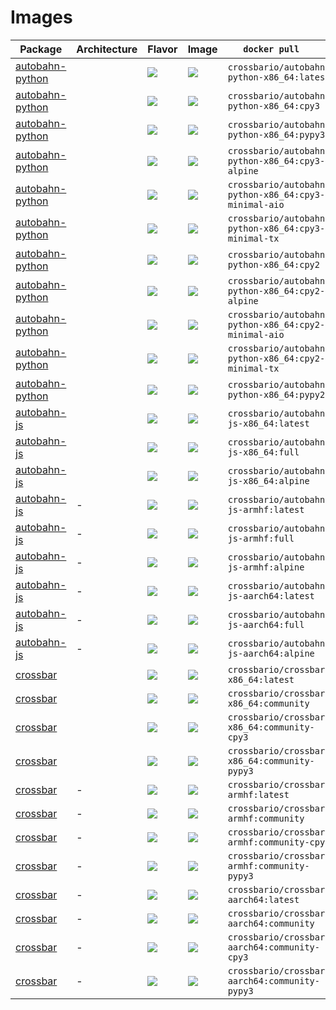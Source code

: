 
# Images

Package | Architecture | Flavor                             | Image                               | `docker pull   `
---|---|---|---|---
[autobahn-python](https://github.com/crossbario/autobahn-python) |  | [![](https://images.microbadger.com/badges/version/crossbario/autobahn-pythonlatest.svg)](https://github.com/crossbario/crossbar-docker/blob/master/autobahn-python//Dockerfile.latest) | [![](https://images.microbadger.com/badges/image/crossbario/autobahn-python:latest.svg)](https://hub.docker.com/r/crossbario/autobahn-python/) | `crossbario/autobahn-python-x86_64:latest`
[autobahn-python](https://github.com/crossbario/autobahn-python) |  | [![](https://images.microbadger.com/badges/version/crossbario/autobahn-pythoncpy3.svg)](https://github.com/crossbario/crossbar-docker/blob/master/autobahn-python//Dockerfile.cpy3) | [![](https://images.microbadger.com/badges/image/crossbario/autobahn-python:cpy3.svg)](https://hub.docker.com/r/crossbario/autobahn-python/) | `crossbario/autobahn-python-x86_64:cpy3`
[autobahn-python](https://github.com/crossbario/autobahn-python) |  | [![](https://images.microbadger.com/badges/version/crossbario/autobahn-pythonpypy3.svg)](https://github.com/crossbario/crossbar-docker/blob/master/autobahn-python//Dockerfile.pypy3) | [![](https://images.microbadger.com/badges/image/crossbario/autobahn-python:pypy3.svg)](https://hub.docker.com/r/crossbario/autobahn-python/) | `crossbario/autobahn-python-x86_64:pypy3`
[autobahn-python](https://github.com/crossbario/autobahn-python) |  | [![](https://images.microbadger.com/badges/version/crossbario/autobahn-pythoncpy3-alpine.svg)](https://github.com/crossbario/crossbar-docker/blob/master/autobahn-python//Dockerfile.cpy3-alpine) | [![](https://images.microbadger.com/badges/image/crossbario/autobahn-python:cpy3-alpine.svg)](https://hub.docker.com/r/crossbario/autobahn-python/) | `crossbario/autobahn-python-x86_64:cpy3-alpine`
[autobahn-python](https://github.com/crossbario/autobahn-python) |  | [![](https://images.microbadger.com/badges/version/crossbario/autobahn-pythoncpy3-minimal-aio.svg)](https://github.com/crossbario/crossbar-docker/blob/master/autobahn-python//Dockerfile.cpy3-minimal-aio) | [![](https://images.microbadger.com/badges/image/crossbario/autobahn-python:cpy3-minimal-aio.svg)](https://hub.docker.com/r/crossbario/autobahn-python/) | `crossbario/autobahn-python-x86_64:cpy3-minimal-aio`
[autobahn-python](https://github.com/crossbario/autobahn-python) |  | [![](https://images.microbadger.com/badges/version/crossbario/autobahn-pythoncpy3-minimal-tx.svg)](https://github.com/crossbario/crossbar-docker/blob/master/autobahn-python//Dockerfile.cpy3-minimal-tx) | [![](https://images.microbadger.com/badges/image/crossbario/autobahn-python:cpy3-minimal-tx.svg)](https://hub.docker.com/r/crossbario/autobahn-python/) | `crossbario/autobahn-python-x86_64:cpy3-minimal-tx`
[autobahn-python](https://github.com/crossbario/autobahn-python) |  | [![](https://images.microbadger.com/badges/version/crossbario/autobahn-pythoncpy2.svg)](https://github.com/crossbario/crossbar-docker/blob/master/autobahn-python//Dockerfile.cpy2) | [![](https://images.microbadger.com/badges/image/crossbario/autobahn-python:cpy2.svg)](https://hub.docker.com/r/crossbario/autobahn-python/) | `crossbario/autobahn-python-x86_64:cpy2`
[autobahn-python](https://github.com/crossbario/autobahn-python) |  | [![](https://images.microbadger.com/badges/version/crossbario/autobahn-pythoncpy2-alpine.svg)](https://github.com/crossbario/crossbar-docker/blob/master/autobahn-python//Dockerfile.cpy2-alpine) | [![](https://images.microbadger.com/badges/image/crossbario/autobahn-python:cpy2-alpine.svg)](https://hub.docker.com/r/crossbario/autobahn-python/) | `crossbario/autobahn-python-x86_64:cpy2-alpine`
[autobahn-python](https://github.com/crossbario/autobahn-python) |  | [![](https://images.microbadger.com/badges/version/crossbario/autobahn-pythoncpy2-minimal-aio.svg)](https://github.com/crossbario/crossbar-docker/blob/master/autobahn-python//Dockerfile.cpy2-minimal-aio) | [![](https://images.microbadger.com/badges/image/crossbario/autobahn-python:cpy2-minimal-aio.svg)](https://hub.docker.com/r/crossbario/autobahn-python/) | `crossbario/autobahn-python-x86_64:cpy2-minimal-aio`
[autobahn-python](https://github.com/crossbario/autobahn-python) |  | [![](https://images.microbadger.com/badges/version/crossbario/autobahn-pythoncpy2-minimal-tx.svg)](https://github.com/crossbario/crossbar-docker/blob/master/autobahn-python//Dockerfile.cpy2-minimal-tx) | [![](https://images.microbadger.com/badges/image/crossbario/autobahn-python:cpy2-minimal-tx.svg)](https://hub.docker.com/r/crossbario/autobahn-python/) | `crossbario/autobahn-python-x86_64:cpy2-minimal-tx`
[autobahn-python](https://github.com/crossbario/autobahn-python) |  | [![](https://images.microbadger.com/badges/version/crossbario/autobahn-pythonpypy2.svg)](https://github.com/crossbario/crossbar-docker/blob/master/autobahn-python//Dockerfile.pypy2) | [![](https://images.microbadger.com/badges/image/crossbario/autobahn-python:pypy2.svg)](https://hub.docker.com/r/crossbario/autobahn-python/) | `crossbario/autobahn-python-x86_64:pypy2`
[autobahn-js](https://github.com/crossbario/autobahn-js) |  | [![](https://images.microbadger.com/badges/version/crossbario/autobahn-jslatest.svg)](https://github.com/crossbario/crossbar-docker/blob/master/autobahn-js//Dockerfile.latest) | [![](https://images.microbadger.com/badges/image/crossbario/autobahn-js:latest.svg)](https://hub.docker.com/r/crossbario/autobahn-js/) | `crossbario/autobahn-js-x86_64:latest`
[autobahn-js](https://github.com/crossbario/autobahn-js) |  | [![](https://images.microbadger.com/badges/version/crossbario/autobahn-jsfull.svg)](https://github.com/crossbario/crossbar-docker/blob/master/autobahn-js//Dockerfile.full) | [![](https://images.microbadger.com/badges/image/crossbario/autobahn-js:full.svg)](https://hub.docker.com/r/crossbario/autobahn-js/) | `crossbario/autobahn-js-x86_64:full`
[autobahn-js](https://github.com/crossbario/autobahn-js) |  | [![](https://images.microbadger.com/badges/version/crossbario/autobahn-jsalpine.svg)](https://github.com/crossbario/crossbar-docker/blob/master/autobahn-js//Dockerfile.alpine) | [![](https://images.microbadger.com/badges/image/crossbario/autobahn-js:alpine.svg)](https://hub.docker.com/r/crossbario/autobahn-js/) | `crossbario/autobahn-js-x86_64:alpine`
[autobahn-js](https://github.com/crossbario/autobahn-js) | - | [![](https://images.microbadger.com/badges/version/crossbario/autobahn-jslatest.svg)](https://github.com/crossbario/crossbar-docker/blob/master/autobahn-js/-/Dockerfile.latest) | [![](https://images.microbadger.com/badges/image/crossbario/autobahn-js:latest.svg)](https://hub.docker.com/r/crossbario/autobahn-js/) | `crossbario/autobahn-js-armhf:latest`
[autobahn-js](https://github.com/crossbario/autobahn-js) | - | [![](https://images.microbadger.com/badges/version/crossbario/autobahn-jsfull.svg)](https://github.com/crossbario/crossbar-docker/blob/master/autobahn-js/-/Dockerfile.full) | [![](https://images.microbadger.com/badges/image/crossbario/autobahn-js:full.svg)](https://hub.docker.com/r/crossbario/autobahn-js/) | `crossbario/autobahn-js-armhf:full`
[autobahn-js](https://github.com/crossbario/autobahn-js) | - | [![](https://images.microbadger.com/badges/version/crossbario/autobahn-jsalpine.svg)](https://github.com/crossbario/crossbar-docker/blob/master/autobahn-js/-/Dockerfile.alpine) | [![](https://images.microbadger.com/badges/image/crossbario/autobahn-js:alpine.svg)](https://hub.docker.com/r/crossbario/autobahn-js/) | `crossbario/autobahn-js-armhf:alpine`
[autobahn-js](https://github.com/crossbario/autobahn-js) | - | [![](https://images.microbadger.com/badges/version/crossbario/autobahn-jslatest.svg)](https://github.com/crossbario/crossbar-docker/blob/master/autobahn-js/-/Dockerfile.latest) | [![](https://images.microbadger.com/badges/image/crossbario/autobahn-js:latest.svg)](https://hub.docker.com/r/crossbario/autobahn-js/) | `crossbario/autobahn-js-aarch64:latest`
[autobahn-js](https://github.com/crossbario/autobahn-js) | - | [![](https://images.microbadger.com/badges/version/crossbario/autobahn-jsfull.svg)](https://github.com/crossbario/crossbar-docker/blob/master/autobahn-js/-/Dockerfile.full) | [![](https://images.microbadger.com/badges/image/crossbario/autobahn-js:full.svg)](https://hub.docker.com/r/crossbario/autobahn-js/) | `crossbario/autobahn-js-aarch64:full`
[autobahn-js](https://github.com/crossbario/autobahn-js) | - | [![](https://images.microbadger.com/badges/version/crossbario/autobahn-jsalpine.svg)](https://github.com/crossbario/crossbar-docker/blob/master/autobahn-js/-/Dockerfile.alpine) | [![](https://images.microbadger.com/badges/image/crossbario/autobahn-js:alpine.svg)](https://hub.docker.com/r/crossbario/autobahn-js/) | `crossbario/autobahn-js-aarch64:alpine`
[crossbar](https://github.com/crossbario/crossbar) |  | [![](https://images.microbadger.com/badges/version/crossbario/crossbarlatest.svg)](https://github.com/crossbario/crossbar-docker/blob/master/crossbar//Dockerfile.latest) | [![](https://images.microbadger.com/badges/image/crossbario/crossbar:latest.svg)](https://hub.docker.com/r/crossbario/crossbar/) | `crossbario/crossbar-x86_64:latest`
[crossbar](https://github.com/crossbario/crossbar) |  | [![](https://images.microbadger.com/badges/version/crossbario/crossbarcommunity.svg)](https://github.com/crossbario/crossbar-docker/blob/master/crossbar//Dockerfile.community) | [![](https://images.microbadger.com/badges/image/crossbario/crossbar:community.svg)](https://hub.docker.com/r/crossbario/crossbar/) | `crossbario/crossbar-x86_64:community`
[crossbar](https://github.com/crossbario/crossbar) |  | [![](https://images.microbadger.com/badges/version/crossbario/crossbarcommunity-cpy3.svg)](https://github.com/crossbario/crossbar-docker/blob/master/crossbar//Dockerfile.community-cpy3) | [![](https://images.microbadger.com/badges/image/crossbario/crossbar:community-cpy3.svg)](https://hub.docker.com/r/crossbario/crossbar/) | `crossbario/crossbar-x86_64:community-cpy3`
[crossbar](https://github.com/crossbario/crossbar) |  | [![](https://images.microbadger.com/badges/version/crossbario/crossbarcommunity-pypy3.svg)](https://github.com/crossbario/crossbar-docker/blob/master/crossbar//Dockerfile.community-pypy3) | [![](https://images.microbadger.com/badges/image/crossbario/crossbar:community-pypy3.svg)](https://hub.docker.com/r/crossbario/crossbar/) | `crossbario/crossbar-x86_64:community-pypy3`
[crossbar](https://github.com/crossbario/crossbar) | - | [![](https://images.microbadger.com/badges/version/crossbario/crossbarlatest.svg)](https://github.com/crossbario/crossbar-docker/blob/master/crossbar/-/Dockerfile.latest) | [![](https://images.microbadger.com/badges/image/crossbario/crossbar:latest.svg)](https://hub.docker.com/r/crossbario/crossbar/) | `crossbario/crossbar-armhf:latest`
[crossbar](https://github.com/crossbario/crossbar) | - | [![](https://images.microbadger.com/badges/version/crossbario/crossbarcommunity.svg)](https://github.com/crossbario/crossbar-docker/blob/master/crossbar/-/Dockerfile.community) | [![](https://images.microbadger.com/badges/image/crossbario/crossbar:community.svg)](https://hub.docker.com/r/crossbario/crossbar/) | `crossbario/crossbar-armhf:community`
[crossbar](https://github.com/crossbario/crossbar) | - | [![](https://images.microbadger.com/badges/version/crossbario/crossbarcommunity-cpy3.svg)](https://github.com/crossbario/crossbar-docker/blob/master/crossbar/-/Dockerfile.community-cpy3) | [![](https://images.microbadger.com/badges/image/crossbario/crossbar:community-cpy3.svg)](https://hub.docker.com/r/crossbario/crossbar/) | `crossbario/crossbar-armhf:community-cpy3`
[crossbar](https://github.com/crossbario/crossbar) | - | [![](https://images.microbadger.com/badges/version/crossbario/crossbarcommunity-pypy3.svg)](https://github.com/crossbario/crossbar-docker/blob/master/crossbar/-/Dockerfile.community-pypy3) | [![](https://images.microbadger.com/badges/image/crossbario/crossbar:community-pypy3.svg)](https://hub.docker.com/r/crossbario/crossbar/) | `crossbario/crossbar-armhf:community-pypy3`
[crossbar](https://github.com/crossbario/crossbar) | - | [![](https://images.microbadger.com/badges/version/crossbario/crossbarlatest.svg)](https://github.com/crossbario/crossbar-docker/blob/master/crossbar/-/Dockerfile.latest) | [![](https://images.microbadger.com/badges/image/crossbario/crossbar:latest.svg)](https://hub.docker.com/r/crossbario/crossbar/) | `crossbario/crossbar-aarch64:latest`
[crossbar](https://github.com/crossbario/crossbar) | - | [![](https://images.microbadger.com/badges/version/crossbario/crossbarcommunity.svg)](https://github.com/crossbario/crossbar-docker/blob/master/crossbar/-/Dockerfile.community) | [![](https://images.microbadger.com/badges/image/crossbario/crossbar:community.svg)](https://hub.docker.com/r/crossbario/crossbar/) | `crossbario/crossbar-aarch64:community`
[crossbar](https://github.com/crossbario/crossbar) | - | [![](https://images.microbadger.com/badges/version/crossbario/crossbarcommunity-cpy3.svg)](https://github.com/crossbario/crossbar-docker/blob/master/crossbar/-/Dockerfile.community-cpy3) | [![](https://images.microbadger.com/badges/image/crossbario/crossbar:community-cpy3.svg)](https://hub.docker.com/r/crossbario/crossbar/) | `crossbario/crossbar-aarch64:community-cpy3`
[crossbar](https://github.com/crossbario/crossbar) | - | [![](https://images.microbadger.com/badges/version/crossbario/crossbarcommunity-pypy3.svg)](https://github.com/crossbario/crossbar-docker/blob/master/crossbar/-/Dockerfile.community-pypy3) | [![](https://images.microbadger.com/badges/image/crossbario/crossbar:community-pypy3.svg)](https://hub.docker.com/r/crossbario/crossbar/) | `crossbario/crossbar-aarch64:community-pypy3`
